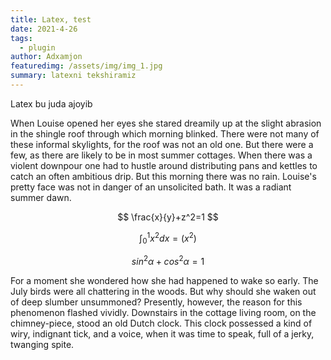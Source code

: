 ```yaml
---
title: Latex, test
date: 2021-4-26
tags: 
  - plugin
author: Adxamjon
featuredimg: /assets/img/img_1.jpg
summary: latexni tekshiramiz
---
```


Latex bu juda ajoyib

When Louise opened her eyes she stared dreamily up at the slight abrasion in the shingle roof through which morning blinked. There were not many of these informal skylights, for the roof was not an old one. But there were a few, as there are likely to be in most summer cottages. When there was a violent downpour one had to hustle around distributing pans and kettles to catch an often ambitious drip. But this morning there was no rain. Louise's pretty face was not in danger of an unsolicited bath. It was a radiant summer dawn.

$$ \frac{x}{y}+z^2=1 $$

$$ \int_{0}^{1} x^2dx=(x^2) $$

$$ sin^2\alpha+cos^2\alpha=1 $$

For a moment she wondered how she had happened to wake so early. The July birds were all chattering in the woods. But why should she waken out of deep slumber unsummoned? Presently, however, the reason for this phenomenon flashed vividly. Downstairs in the cottage living room, on the chimney-piece, stood an old Dutch clock. This clock possessed a kind of wiry, indignant tick, and a voice, when it was time to speak, full of a jerky, twanging spite. 